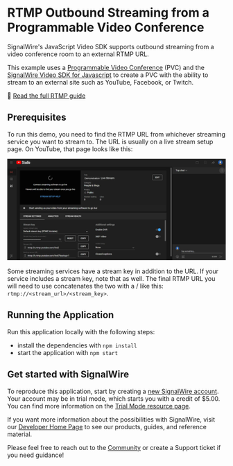 # RTMP Outbound Streaming from a Programmable Video Conference

SignalWire's JavaScript Video SDK supports outbound streaming from a video conference room to an external RTMP URL.

This example uses a [Programmable Video Conference](https://developer.signalwire.com/guides/video-conferences) (PVC) and the [SignalWire Video SDK for Javascript](https://developer.signalwire.com/sdks/reference/browser-sdk/video/) to create a PVC with the ability to stream to an external site such as YouTube, Facebook, or Twitch.

📖 [Read the full RTMP guide](https://developer.signalwire.com/guides/video/streaming-to-youtube-and-other-platforms)

## Prerequisites

To run this demo, you need to find the RTMP URL from whichever streaming service you want to stream to. The URL is usually on a live stream setup page. On YouTube, that page looks like this:

![YouTube live stream page](./yt-streaming.webp)

Some streaming services have a stream key in addition to the URL. If your service includes a stream key, note that as well. The final RTMP URL you will need to use concatenates the two with a / like this: `rtmp://<stream_url>/<stream_key>`.

## Running the Application

Run this application locally with the following steps:

- install the dependencies with `npm install`
- start the application with `npm start`

## Get started with SignalWire

To reproduce this application, start by creating a [new SignalWire account](https://m.signalwire.com/signups/new?s=1). Your account may be in trial mode, which starts you with a credit of $5.00. You can find more information on the [Trial Mode resource page](https://developer.signalwire.com/apis/docs/trial-mode).

If you want more information about the possibilities with SignalWire, visit our [Developer Home Page](https://developer.signalwire.com/) to see our products, guides, and reference material.

Please feel free to reach out to the [Community](signalwire.community) or create a Support ticket if you need guidance!
